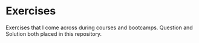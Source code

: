# Exercises
Exercises that I come across during courses and bootcamps. Question and Solution both placed in this repository.
